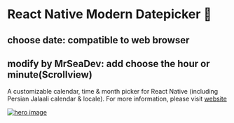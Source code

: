 # React Native Modern Datepicker 📆
## choose date: compatible to web browser
## modify by MrSeaDev: add choose the hour or minute(Scrollview)

A customizable calendar, time & month picker for React Native (including Persian Jalaali calendar & locale). For more information, please visit [website](https://hosseinshabani.github.io/react-native-modern-datepicker)

<a href="https://hosseinshabani.github.io/react-native-modern-datepicker">
	<img src="http://tehranreact.ir/public/react-native-modern-datepicker.jpg" alt="hero image" />
</a>
